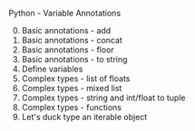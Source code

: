 Python - Variable Annotations

0. Basic annotations - add
1. Basic annotations - concat 
2. Basic annotations - floor 
3. Basic annotations - to string
4. Define variables 
5. Complex types - list of floats 
6. Complex types - mixed list 
7. Complex types - string and int/float to tuple 
8. Complex types - functions
9. Let's duck type an iterable object 

